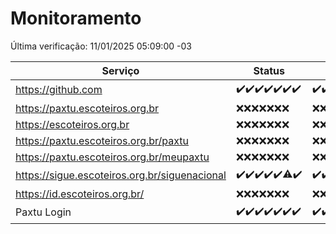 # Monitoramento

Última verificação: 11/01/2025 05:09:00 -03

|Serviço|Status|Últimas 24h|
|---|---|---|
|https://github.com|<span title="2025-01-04: OK=23">✔️</span><span title="2025-01-05: OK=23">✔️</span><span title="2025-01-06: OK=23">✔️</span><span title="2025-01-07: OK=22">✔️</span><span title="2025-01-08: OK=23">✔️</span><span title="2025-01-09: OK=23">✔️</span><span title="2025-01-10: OK=7">✔️</span>|<span title="10/01/2025 05:11:00 -03 : 200">✔️</span><span title="10/01/2025 06:09:00 -03 : 200">✔️</span><span title="10/01/2025 07:09:00 -03 : 200">✔️</span><span title="10/01/2025 08:07:00 -03 : 200">✔️</span><span title="10/01/2025 09:15:00 -03 : 200">✔️</span><span title="10/01/2025 10:15:00 -03 : 200">✔️</span><span title="10/01/2025 11:08:00 -03 : 200">✔️</span><span title="10/01/2025 12:07:00 -03 : 200">✔️</span><span title="10/01/2025 13:10:00 -03 : 200">✔️</span><span title="10/01/2025 14:07:00 -03 : 200">✔️</span><span title="10/01/2025 15:11:00 -03 : 200">✔️</span><span title="10/01/2025 16:06:00 -03 : 200">✔️</span><span title="10/01/2025 17:09:00 -03 : 200">✔️</span><span title="10/01/2025 18:07:00 -03 : 200">✔️</span><span title="10/01/2025 19:07:00 -03 : 200">✔️</span><span title="10/01/2025 20:07:00 -03 : 200">✔️</span><span title="10/01/2025 21:40:00 -03 : 200">✔️</span><span title="10/01/2025 23:10:00 -03 : 200">✔️</span><span title="11/01/2025 00:14:00 -03 : 200">✔️</span><span title="11/01/2025 01:10:00 -03 : 200">✔️</span><span title="11/01/2025 02:07:00 -03 : 200">✔️</span><span title="11/01/2025 03:10:00 -03 : 200">✔️</span><span title="11/01/2025 04:07:00 -03 : 200">✔️</span><span title="11/01/2025 05:09:00 -03 : 200">✔️</span>|
|https://paxtu.escoteiros.org.br|<span title="2025-01-04: Falhas=23">❌</span><span title="2025-01-05: Falhas=23">❌</span><span title="2025-01-06: Falhas=23">❌</span><span title="2025-01-07: Falhas=22">❌</span><span title="2025-01-08: Falhas=23">❌</span><span title="2025-01-09: Falhas=23">❌</span><span title="2025-01-10: Falhas=7">❌</span>|<span title="10/01/2025 05:11:00 -03 : 403">❌</span><span title="10/01/2025 06:09:00 -03 : 403">❌</span><span title="10/01/2025 07:09:00 -03 : 403">❌</span><span title="10/01/2025 08:07:00 -03 : 403">❌</span><span title="10/01/2025 09:15:00 -03 : 403">❌</span><span title="10/01/2025 10:15:00 -03 : 403">❌</span><span title="10/01/2025 11:08:00 -03 : 403">❌</span><span title="10/01/2025 12:07:00 -03 : 403">❌</span><span title="10/01/2025 13:10:00 -03 : 403">❌</span><span title="10/01/2025 14:07:00 -03 : 403">❌</span><span title="10/01/2025 15:11:00 -03 : 403">❌</span><span title="10/01/2025 16:06:00 -03 : 403">❌</span><span title="10/01/2025 17:09:00 -03 : 403">❌</span><span title="10/01/2025 18:07:00 -03 : 403">❌</span><span title="10/01/2025 19:07:00 -03 : 403">❌</span><span title="10/01/2025 20:07:00 -03 : 403">❌</span><span title="10/01/2025 21:40:00 -03 : 403">❌</span><span title="10/01/2025 23:10:00 -03 : 403">❌</span><span title="11/01/2025 00:14:00 -03 : 403">❌</span><span title="11/01/2025 01:10:00 -03 : 403">❌</span><span title="11/01/2025 02:07:00 -03 : 403">❌</span><span title="11/01/2025 03:10:00 -03 : 403">❌</span><span title="11/01/2025 04:07:00 -03 : 403">❌</span><span title="11/01/2025 05:09:00 -03 : 403">❌</span>|
|https://escoteiros.org.br|<span title="2025-01-04: Falhas=23">❌</span><span title="2025-01-05: Falhas=23">❌</span><span title="2025-01-06: Falhas=23">❌</span><span title="2025-01-07: Falhas=22">❌</span><span title="2025-01-08: Falhas=23">❌</span><span title="2025-01-09: Falhas=23">❌</span><span title="2025-01-10: Falhas=7">❌</span>|<span title="10/01/2025 05:11:00 -03 : 403">❌</span><span title="10/01/2025 06:09:00 -03 : 403">❌</span><span title="10/01/2025 07:09:00 -03 : 403">❌</span><span title="10/01/2025 08:07:00 -03 : 403">❌</span><span title="10/01/2025 09:15:00 -03 : 403">❌</span><span title="10/01/2025 10:15:00 -03 : 403">❌</span><span title="10/01/2025 11:08:00 -03 : 403">❌</span><span title="10/01/2025 12:07:00 -03 : 403">❌</span><span title="10/01/2025 13:10:00 -03 : 403">❌</span><span title="10/01/2025 14:07:00 -03 : 403">❌</span><span title="10/01/2025 15:11:00 -03 : 403">❌</span><span title="10/01/2025 16:06:00 -03 : 403">❌</span><span title="10/01/2025 17:09:00 -03 : 403">❌</span><span title="10/01/2025 18:07:00 -03 : 403">❌</span><span title="10/01/2025 19:07:00 -03 : 403">❌</span><span title="10/01/2025 20:07:00 -03 : 403">❌</span><span title="10/01/2025 21:40:00 -03 : 403">❌</span><span title="10/01/2025 23:10:00 -03 : 403">❌</span><span title="11/01/2025 00:14:00 -03 : 403">❌</span><span title="11/01/2025 01:10:00 -03 : 403">❌</span><span title="11/01/2025 02:07:00 -03 : 403">❌</span><span title="11/01/2025 03:10:00 -03 : 403">❌</span><span title="11/01/2025 04:07:00 -03 : 403">❌</span><span title="11/01/2025 05:09:00 -03 : 403">❌</span>|
|https://paxtu.escoteiros.org.br/paxtu|<span title="2025-01-04: Falhas=23">❌</span><span title="2025-01-05: Falhas=23">❌</span><span title="2025-01-06: Falhas=23">❌</span><span title="2025-01-07: Falhas=22">❌</span><span title="2025-01-08: Falhas=23">❌</span><span title="2025-01-09: Falhas=23">❌</span><span title="2025-01-10: Falhas=7">❌</span>|<span title="10/01/2025 05:11:00 -03 : 403">❌</span><span title="10/01/2025 06:09:00 -03 : 403">❌</span><span title="10/01/2025 07:09:00 -03 : 403">❌</span><span title="10/01/2025 08:07:00 -03 : 403">❌</span><span title="10/01/2025 09:15:00 -03 : 403">❌</span><span title="10/01/2025 10:15:00 -03 : 403">❌</span><span title="10/01/2025 11:08:00 -03 : 403">❌</span><span title="10/01/2025 12:07:00 -03 : 403">❌</span><span title="10/01/2025 13:10:00 -03 : 403">❌</span><span title="10/01/2025 14:07:00 -03 : 403">❌</span><span title="10/01/2025 15:11:00 -03 : 403">❌</span><span title="10/01/2025 16:06:00 -03 : 403">❌</span><span title="10/01/2025 17:09:00 -03 : 403">❌</span><span title="10/01/2025 18:07:00 -03 : 403">❌</span><span title="10/01/2025 19:07:00 -03 : 403">❌</span><span title="10/01/2025 20:07:00 -03 : 403">❌</span><span title="10/01/2025 21:40:00 -03 : 403">❌</span><span title="10/01/2025 23:10:00 -03 : 403">❌</span><span title="11/01/2025 00:14:00 -03 : 403">❌</span><span title="11/01/2025 01:10:00 -03 : 403">❌</span><span title="11/01/2025 02:07:00 -03 : 403">❌</span><span title="11/01/2025 03:10:00 -03 : 403">❌</span><span title="11/01/2025 04:07:00 -03 : 403">❌</span><span title="11/01/2025 05:09:00 -03 : 403">❌</span>|
|https://paxtu.escoteiros.org.br/meupaxtu|<span title="2025-01-04: Falhas=23">❌</span><span title="2025-01-05: Falhas=23">❌</span><span title="2025-01-06: Falhas=23">❌</span><span title="2025-01-07: Falhas=22">❌</span><span title="2025-01-08: Falhas=23">❌</span><span title="2025-01-09: Falhas=23">❌</span><span title="2025-01-10: Falhas=7">❌</span>|<span title="10/01/2025 05:11:00 -03 : 403">❌</span><span title="10/01/2025 06:09:00 -03 : 403">❌</span><span title="10/01/2025 07:09:00 -03 : 403">❌</span><span title="10/01/2025 08:07:00 -03 : 403">❌</span><span title="10/01/2025 09:15:00 -03 : 403">❌</span><span title="10/01/2025 10:15:00 -03 : 403">❌</span><span title="10/01/2025 11:08:00 -03 : 403">❌</span><span title="10/01/2025 12:07:00 -03 : 403">❌</span><span title="10/01/2025 13:10:00 -03 : 403">❌</span><span title="10/01/2025 14:07:00 -03 : 403">❌</span><span title="10/01/2025 15:11:00 -03 : 403">❌</span><span title="10/01/2025 16:06:00 -03 : 403">❌</span><span title="10/01/2025 17:09:00 -03 : 403">❌</span><span title="10/01/2025 18:07:00 -03 : 403">❌</span><span title="10/01/2025 19:07:00 -03 : 403">❌</span><span title="10/01/2025 20:07:00 -03 : 403">❌</span><span title="10/01/2025 21:40:00 -03 : 403">❌</span><span title="10/01/2025 23:10:00 -03 : 403">❌</span><span title="11/01/2025 00:14:00 -03 : 403">❌</span><span title="11/01/2025 01:10:00 -03 : 403">❌</span><span title="11/01/2025 02:07:00 -03 : 403">❌</span><span title="11/01/2025 03:10:00 -03 : 403">❌</span><span title="11/01/2025 04:07:00 -03 : 403">❌</span><span title="11/01/2025 05:09:00 -03 : 403">❌</span>|
|https://sigue.escoteiros.org.br/siguenacional|<span title="2025-01-04: OK=23">✔️</span><span title="2025-01-05: OK=23">✔️</span><span title="2025-01-06: OK=23">✔️</span><span title="2025-01-07: OK=22">✔️</span><span title="2025-01-08: OK=23">✔️</span><span title="2025-01-09: OK=22, Falhas=1">⚠️</span><span title="2025-01-10: OK=7">✔️</span>|<span title="10/01/2025 05:11:00 -03 : 200">✔️</span><span title="10/01/2025 06:09:00 -03 : 200">✔️</span><span title="10/01/2025 07:09:00 -03 : 200">✔️</span><span title="10/01/2025 08:07:00 -03 : 200">✔️</span><span title="10/01/2025 09:15:00 -03 : 200">✔️</span><span title="10/01/2025 10:15:00 -03 : 200">✔️</span><span title="10/01/2025 11:08:00 -03 : 200">✔️</span><span title="10/01/2025 12:07:00 -03 : 200">✔️</span><span title="10/01/2025 13:10:00 -03 : 200">✔️</span><span title="10/01/2025 14:07:00 -03 : 200">✔️</span><span title="10/01/2025 15:11:00 -03 : 200">✔️</span><span title="10/01/2025 16:06:00 -03 : 200">✔️</span><span title="10/01/2025 17:09:00 -03 : 200">✔️</span><span title="10/01/2025 18:07:00 -03 : 200">✔️</span><span title="10/01/2025 19:07:00 -03 : 200">✔️</span><span title="10/01/2025 20:07:00 -03 : 200">✔️</span><span title="10/01/2025 21:40:00 -03 : 200">✔️</span><span title="10/01/2025 23:10:00 -03 : 200">✔️</span><span title="11/01/2025 00:14:00 -03 : 200">✔️</span><span title="11/01/2025 01:10:00 -03 : 200">✔️</span><span title="11/01/2025 02:07:00 -03 : 200">✔️</span><span title="11/01/2025 03:10:00 -03 : 200">✔️</span><span title="11/01/2025 04:07:00 -03 : 200">✔️</span><span title="11/01/2025 05:09:00 -03 : 200">✔️</span>|
|https://id.escoteiros.org.br/|<span title="2025-01-04: Falhas=23">❌</span><span title="2025-01-05: Falhas=23">❌</span><span title="2025-01-06: Falhas=23">❌</span><span title="2025-01-07: Falhas=22">❌</span><span title="2025-01-08: Falhas=23">❌</span><span title="2025-01-09: Falhas=23">❌</span><span title="2025-01-10: Falhas=7">❌</span>|<span title="10/01/2025 05:11:00 -03 : 403">❌</span><span title="10/01/2025 06:09:00 -03 : 403">❌</span><span title="10/01/2025 07:09:00 -03 : 403">❌</span><span title="10/01/2025 08:07:00 -03 : 403">❌</span><span title="10/01/2025 09:15:00 -03 : 403">❌</span><span title="10/01/2025 10:15:00 -03 : 403">❌</span><span title="10/01/2025 11:08:00 -03 : 403">❌</span><span title="10/01/2025 12:07:00 -03 : 403">❌</span><span title="10/01/2025 13:10:00 -03 : 403">❌</span><span title="10/01/2025 14:07:00 -03 : 403">❌</span><span title="10/01/2025 15:11:00 -03 : 403">❌</span><span title="10/01/2025 16:06:00 -03 : 403">❌</span><span title="10/01/2025 17:09:00 -03 : 403">❌</span><span title="10/01/2025 18:07:00 -03 : 403">❌</span><span title="10/01/2025 19:07:00 -03 : 403">❌</span><span title="10/01/2025 20:07:00 -03 : 403">❌</span><span title="10/01/2025 21:40:00 -03 : 403">❌</span><span title="10/01/2025 23:10:00 -03 : 403">❌</span><span title="11/01/2025 00:14:00 -03 : 403">❌</span><span title="11/01/2025 01:10:00 -03 : 403">❌</span><span title="11/01/2025 02:07:00 -03 : 403">❌</span><span title="11/01/2025 03:10:00 -03 : 403">❌</span><span title="11/01/2025 04:07:00 -03 : 403">❌</span><span title="11/01/2025 05:09:00 -03 : 403">❌</span>|
|Paxtu Login|<span title="2025-01-04: OK=23">✔️</span><span title="2025-01-05: OK=23">✔️</span><span title="2025-01-06: OK=23">✔️</span><span title="2025-01-07: OK=22">✔️</span><span title="2025-01-08: OK=23">✔️</span><span title="2025-01-09: OK=23">✔️</span><span title="2025-01-10: OK=7">✔️</span>|<span title="10/01/2025 05:11:00 -03 : 200">✔️</span><span title="10/01/2025 06:09:00 -03 : 200">✔️</span><span title="10/01/2025 07:09:00 -03 : 200">✔️</span><span title="10/01/2025 08:07:00 -03 : 200">✔️</span><span title="10/01/2025 09:15:00 -03 : 200">✔️</span><span title="10/01/2025 10:15:00 -03 : 200">✔️</span><span title="10/01/2025 11:08:00 -03 : 200">✔️</span><span title="10/01/2025 12:07:00 -03 : 200">✔️</span><span title="10/01/2025 13:10:00 -03 : 200">✔️</span><span title="10/01/2025 14:07:00 -03 : 200">✔️</span><span title="10/01/2025 15:11:00 -03 : 200">✔️</span><span title="10/01/2025 16:06:00 -03 : 200">✔️</span><span title="10/01/2025 17:09:00 -03 : 200">✔️</span><span title="10/01/2025 18:07:00 -03 : 200">✔️</span><span title="10/01/2025 19:07:00 -03 : 200">✔️</span><span title="10/01/2025 20:07:00 -03 : 200">✔️</span><span title="10/01/2025 21:40:00 -03 : 200">✔️</span><span title="10/01/2025 23:10:00 -03 : 200">✔️</span><span title="11/01/2025 00:14:00 -03 : 200">✔️</span><span title="11/01/2025 01:10:00 -03 : 200">✔️</span><span title="11/01/2025 02:07:00 -03 : 200">✔️</span><span title="11/01/2025 03:10:00 -03 : 200">✔️</span><span title="11/01/2025 04:07:00 -03 : 200">✔️</span><span title="11/01/2025 05:09:00 -03 : 200">✔️</span>|
